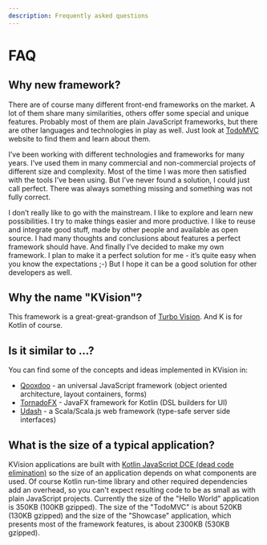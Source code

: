 ```yaml
---
description: Frequently asked questions
---
```


# FAQ

## Why new framework?

There are of course many different front-end frameworks on the market. A lot of them share many similarities, others offer some special and unique features. Probably most of them are plain JavaScript frameworks, but there are other languages and technologies in play as well. Just look at [TodoMVC](http://todomvc.com/) website to find them and learn about them.

I’ve been working with different technologies and frameworks for many years. I’ve used them in many commercial and non-commercial projects of different size and complexity. Most of the time I was more then satisfied with the tools I’ve been using. But I’ve never found a solution, I could just call perfect. There was always something missing and something was not fully correct.

I don’t really like to go with the mainstream. I like to explore and learn new possibilities. I try to make things easier and more productive. I like to reuse and integrate good stuff, made by other people and available as open source. I had many thoughts and conclusions about features a perfect framework should have. And finally I’ve decided to make my own framework. I plan to make it a perfect solution for me - it’s quite easy when you know the expectations ;-\) But I hope it can be a good solution for other developers as well.

## Why the name "KVision"?

This framework is a great-great-grandson of [Turbo Vision](https://en.wikipedia.org/wiki/Turbo_Vision). And K is for Kotlin of course.

## Is it similar to ...?

You can find some of the concepts and ideas implemented in KVision in:

* [Qooxdoo](https://www.qooxdoo.org/) - an universal JavaScript framework \(object oriented architecture, layout containers, forms\)
* [TornadoFX](https://tornadofx.io/) - JavaFX framework for Kotlin \(DSL builders for UI\)
* [Udash](https://udash.io/) - a Scala/Scala.js web framework \(type-safe server side interfaces\)

## What is the size of a typical application?

KVision applications are built with [Kotlin JavaScript DCE \(dead code elimination\)](https://kotlinlang.org/docs/reference/javascript-dce.html) so the size of an application depends on what components are used. Of course Kotlin run-time library and other required dependencies add an overhead, so you can't expect resulting code to be as small as with plain JavaScript projects. Currently the size of the "Hello World" application is 350KB \(100KB gzipped\). The size of the "TodoMVC" is about 520KB \(130KB gzipped\) and the size of the "Showcase" application, which presents most of the framework features, is about 2300KB \(530KB gzipped\).



